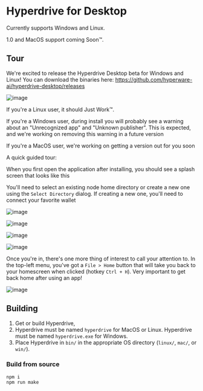 # Hyperdrive for Desktop

Currently supports Windows and Linux.

1.0 and MacOS support coming Soon™.

## Tour

We're excited to release the Hyperdrive Desktop beta for Windows and Linux!
You can download the binaries here: https://github.com/hyperware-ai/hyperdrive-desktop/releases

![image](https://github.com/user-attachments/assets/22314b54-61ab-4e65-a1c4-0765ef5f02f5)

If you're a Linux user, it should Just Work™.

If you're a Windows user, during install you will probably see a warning about an "Unrecognized app" and "Unknown publisher".
This is expected, and we're working on removing this warning in a future version

If you're a MacOS user, we're working on getting a version out for you soon

A quick guided tour:

When you first open the application after installing, you should see a splash screen that looks like this

You'll need to select an existing node home directory or create a new one using the `Select Directory` dialog. If creating a new one, you'll need to connect your favorite wallet

![image](https://github.com/user-attachments/assets/867e9f1a-be55-4280-9ba5-f2bfe64e4ad5)

![image](https://github.com/user-attachments/assets/e58a140e-1793-49dd-80be-629b60a1f514)

![image](https://github.com/user-attachments/assets/8cb81f23-cbf4-4475-a50d-0c014d9caf39)

![image](https://github.com/user-attachments/assets/feb2a3ef-8173-4a22-bfb7-e39b944fd137)

Once you're in, there's one more thing of interest to call your attention to.
In the top-left menu, you've got a `File > Home` button that will take you back to your homescreen when clicked (hotkey `Ctrl + H`).
Very important to get back home after using an app!

![image](https://github.com/user-attachments/assets/faa9a8b5-6196-4cb7-9b58-ddc56793b193)

## Building

1. Get or build Hyperdrive,
2. Hyperdrive must be named `hyperdrive` for MacOS or Linux.
   Hyperdrive must be named `hyperdrive.exe` for Windows.
3. Place Hyperdrive in `bin/` in the appropriate OS directory (`linux/`, `mac/`, or `win/`).

### Build from source

```
npm i
npm run make
```

